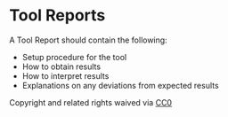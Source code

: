 # Tool Reports

A Tool Report should contain the following:

* Setup procedure for the tool
* How to obtain results
* How to interpret results
* Explanations on any deviations from expected results

Copyright and related rights waived via [CC0](https://creativecommons.org/publicdomain/zero/1.0/)

